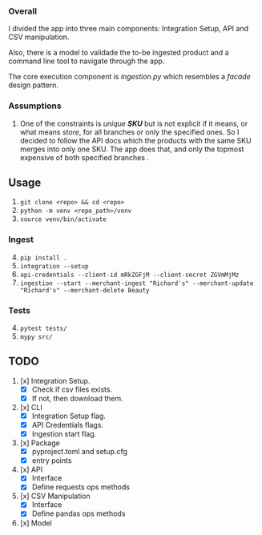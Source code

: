 ### Overall

<p>I divided the app into three main components:
Integration Setup, API and CSV manipulation.</p>
<p>Also, there is a model to validade the to-be
ingested product and a command line tool to navigate
through the app.</p>
<p>The core execution component is <em>ingestion.py</em>
which resembles a <em>facade</em> design pattern.</p>

### Assumptions 

1. One of the constraints is _unique __SKU___ but
is not explicit if it means, or what means _store_,
for all branches or only the specified ones. So I
decided to follow the API docs which the products with
the same SKU merges into only one SKU.
The app does that, and only the topmost expensive
of both specified branches .

## Usage

1. `git clone <repo> && cd <repo>`
2. `python -m venv <repo_path>/venv`
3. `source venv/bin/activate`

### Ingest

4. `pip install .`
5. `integration --setup`
6. `api-credentials --client-id mRkZGFjM --client-secret ZGVmMjMz`
7. `ingestion --start --merchant-ingest "Richard's" --merchant-update "Richard's" --merchant-delete Beauty`

### Tests

4. `pytest tests/`
5. `mypy src/`

## TODO

1. [x] Integration Setup.
    * [x] Check if csv files exists.
    * [x] If not, then download them.
   
2. [x] CLI
    * [x] Integration Setup flag.
    * [x] API Credentials flags.
    * [x] Ingestion start flag.

3. [x] Package
    * [x] pyproject.toml and setup.cfg
    * [x] entry points

4. [x] API
    * [x] Interface
    * [x] Define requests ops methods

5. [x] CSV Manipulation
    * [x] Interface
    * [x] Define pandas ops methods

6. [x] Model